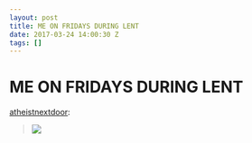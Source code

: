 ```yaml
---
layout: post
title: ME ON FRIDAYS DURING LENT
date: 2017-03-24 14:00:30 Z
tags: []
---
```

# ME ON FRIDAYS DURING LENT

[atheistnextdoor](http://atheistnextdoor.tumblr.com/post/111598753934):

> ![](https://66.media.tumblr.com/a507a4b290ce8e07ea81add62c031632/tumblr_inline_pk3rf0iPYY1snpcgy_540.gif)
